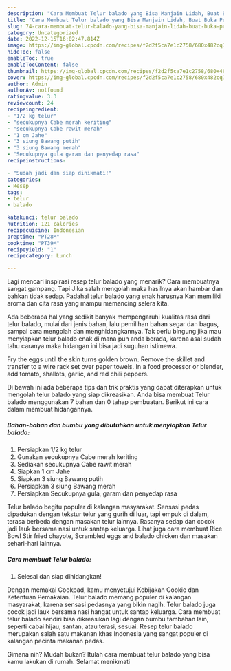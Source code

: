 ```yaml
---
description: "Cara Membuat Telur balado yang Bisa Manjain Lidah, Buat Buka Puasa Menggugah Selera"
title: "Cara Membuat Telur balado yang Bisa Manjain Lidah, Buat Buka Puasa Menggugah Selera"
slug: 74-cara-membuat-telur-balado-yang-bisa-manjain-lidah-buat-buka-puasa-menggugah-selera
category: Uncategorized
date: 2022-12-15T16:02:47.814Z
image: https://img-global.cpcdn.com/recipes/f2d2f5ca7e1c2758/680x482cq70/telur-balado-foto-resep-utama.jpg
hideToc: false
enableToc: true
enableTocContent: false
thumbnail: https://img-global.cpcdn.com/recipes/f2d2f5ca7e1c2758/680x482cq70/telur-balado-foto-resep-utama.jpg
cover: https://img-global.cpcdn.com/recipes/f2d2f5ca7e1c2758/680x482cq70/telur-balado-foto-resep-utama.jpg
author: Admin
authorAv: notfound
ratingvalue: 3.3
reviewcount: 24
recipeingredient:
- "1/2 kg telur"
- "secukupnya Cabe merah keriting"
- "secukupnya Cabe rawit merah"
- "1 cm Jahe"
- "3 siung Bawang putih"
- "3 siung Bawang merah"
- "Secukupnya gula garam dan penyedap rasa"
recipeinstructions:

- "Sudah jadi dan siap dinikmati!"
categories:
- Resep
tags:
- telur
- balado

katakunci: telur balado 
nutrition: 121 calories
recipecuisine: Indonesian
preptime: "PT28M"
cooktime: "PT39M"
recipeyield: "1"
recipecategory: Lunch

---
```



Lagi mencari inspirasi resep telur balado yang menarik? Cara membuatnya sangat gampang. Tapi Jika salah mengolah maka hasilnya akan hambar dan bahkan tidak sedap. Padahal telur balado yang enak harusnya Kan memiliki aroma dan cita rasa yang mampu memancing selera kita.


Ada beberapa hal yang sedikit banyak mempengaruhi kualitas rasa dari telur balado, mulai dari jenis bahan, lalu pemilihan bahan segar dan bagus, sampai cara mengolah dan menghidangkannya. Tak perlu bingung jika mau menyiapkan telur balado enak di mana pun anda berada, karena asal sudah tahu caranya maka hidangan ini bisa jadi suguhan istimewa.

Fry the eggs until the skin turns golden brown. Remove the skillet and transfer to a wire rack set over paper towels. In a food processor or blender, add tomato, shallots, garlic, and red chili peppers.


Di bawah ini ada beberapa tips dan trik praktis yang dapat diterapkan untuk mengolah telur balado yang siap dikreasikan. Anda bisa membuat Telur balado menggunakan 7 bahan dan 0 tahap pembuatan. Berikut ini cara dalam membuat hidangannya.

<!--inarticleads1-->

##### Bahan-bahan dan bumbu yang dibutuhkan untuk menyiapkan Telur balado:

1. Persiapkan 1/2 kg telur
1. Gunakan secukupnya Cabe merah keriting
1. Sediakan secukupnya Cabe rawit merah
1. Siapkan 1 cm Jahe
1. Siapkan 3 siung Bawang putih
1. Persiapkan 3 siung Bawang merah
1. Persiapkan Secukupnya gula, garam dan penyedap rasa


Telur balado begitu populer di kalangan masyarakat. Sensasi pedas dipadukan dengan tekstur telur yang gurih di luar, tapi empuk di dalam, terasa berbeda dengan masakan telur lainnya. Rasanya sedap dan cocok jadi lauk bersama nasi untuk santap keluarga. Lihat juga cara membuat Rice Bowl Stir fried chayote, Scrambled eggs and balado chicken dan masakan sehari-hari lainnya. 

<!--inarticleads2-->

##### Cara membuat Telur balado:


1. Selesai dan siap dihidangkan!

Dengan memakai Cookpad, kamu menyetujui Kebijakan Cookie dan Ketentuan Pemakaian. Telur balado memang populer di kalangan masyarakat, karena sensasi pedasnya yang bikin nagih. Telur balado juga cocok jadi lauk bersama nasi hangat untuk santap keluarga. Cara membuat telur balado sendiri bisa dikreasikan lagi dengan bumbu tambahan lain, seperti cabai hijau, santan, atau terasi, sesuai. Resep telur balado merupakan salah satu makanan khas Indonesia yang sangat populer di kalangan pecinta makanan pedas. 

Gimana nih? Mudah bukan? Itulah cara membuat telur balado yang bisa kamu lakukan di rumah. Selamat menikmati
